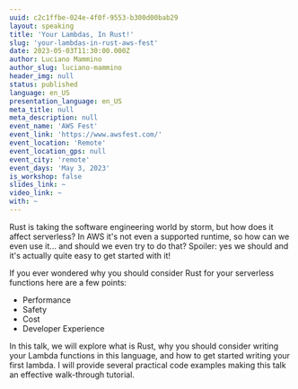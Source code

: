 ```yaml
---
uuid: c2c1ffbe-024e-4f0f-9553-b300d00bab29
layout: speaking
title: 'Your Lambdas, In Rust!'
slug: 'your-lambdas-in-rust-aws-fest'
date: 2023-05-03T11:30:00.000Z
author: Luciano Mammino
author_slug: luciano-mammino
header_img: null
status: published
language: en_US
presentation_language: en_US
meta_title: null
meta_description: null
event_name: 'AWS Fest'
event_link: 'https://www.awsfest.com/'
event_location: 'Remote'
event_location_gps: null
event_city: 'remote'
event_days: 'May 3, 2023'
is_workshop: false
slides_link: ~
video_link: ~
with: ~
---
```


Rust is taking the software engineering world by storm, but how does it affect serverless? In AWS it's not even a supported runtime, so how can we even use it... and should we even try to do that? Spoiler: yes we should and it's actually quite easy to get started with it!

If you ever wondered why you should consider Rust for your serverless functions here are a few points:

- Performance
- Safety
- Cost
- Developer Experience

In this talk, we will explore what is Rust, why you should consider writing your Lambda functions in this language, and how to get started writing your first lambda. I will provide several practical code examples making this talk an effective walk-through tutorial.